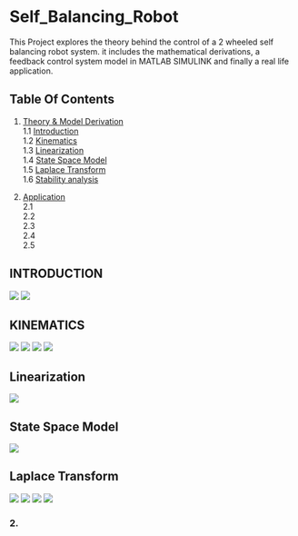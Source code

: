 # Self_Balancing_Robot
This Project explores the theory behind the control of a 2 wheeled self balancing robot system. it includes the mathematical derivations, a feedback control system model in MATLAB SIMULINK and finally a real life application. 



## Table Of Contents

1. [ Theory & Model Derivation ](#desc)  
     1.1 [Introduction](#intro)  
     1.2 [Kinematics ](#kinematics)   
     1.3 [Linearization ](#Linearization)   
     1.4 [State Space Model](#SPM)  
     1.5 [Laplace Transform](#LT)   
     1.6 [Stability analysis](#stability)   
    
2. [ Application ](#App)  
     2.1 [ ](#RAM)  
     2.2 [](#MAR)  
     2.3 [](#IR)  
     2.4 [](#RegisterA)   
     2.5 [](#micro)  
     

<a name="desc"></a>
<a name="intro"></a>
##                                     INTRODUCTION  
   <img src="Images/INTRODUCTION1.JPG">  
   <img src="Images/INTROUDCTION2.JPG">   
   
<a name="kinematics"></a>
##                                      KINEMATICS
   <img src="Images/KINEM1.JPG">
   <img src="Images/KINEM2.JPG">
   <img src="Images/KINEMATICS4.JPG">
   <img src="Images/KINEMATICS5.JPG">
   

<a name="Linearization"></a>
##                                    Linearization  
   <img src="Images/Linearization.JPG">
   

<a name="SPM"></a>
##                                    State Space Model
   <img src="Images/STATE_SPACE_MODEL.JPG">
   
   
<a name="LT"></a>
##                                     Laplace Transform
   <img src="Images/LAPLACE1.JPG">
   <img src="Images/LAPLACE2.JPG">
   <img src="Images/LAPLACE3.JPG">
   <img src="Images/LAPLACE4.JPG">

   

<a name="memory"></a>
### 2. 
   
  
